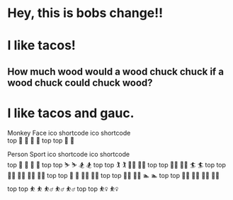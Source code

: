 
<h1>Hey, this is bobs change!!</h2>

# I like tacos!

## How much wood would a wood chuck chuck if a wood chuck could chuck wood?
# I like tacos and gauc.

Monkey Face
ico	shortcode	ico	shortcode	
top	🙈	:see_no_evil:	🙉	:hear_no_evil:	top
top	🙊	:speak_no_evil:



Person Sport
ico	shortcode	ico	shortcode	
top	🤺	:person_fencing:	🏇	:horse_racing:	top
top	⛷️	:skier:	🏂	:snowboarder:	top
top	🏌️	:golfing:	🏌️‍♂️	:golfing_man:	top
top	🏌️‍♀️	:golfing_woman:	🏄	:surfer:	top
top	🏄‍♂️	:surfing_man:	🏄‍♀️	:surfing_woman:	top
top	🚣	:rowboat:	🚣‍♂️	:rowing_man:	top
top	🚣‍♀️	:rowing_woman:	🏊	:swimmer:	top
top	🏊‍♂️	:swimming_man:	🏊‍♀️	:swimming_woman:	top
top	⛹️	:bouncing_ball_person:	⛹️‍♂️	:basketball_man:
:bouncing_ball_man:	top
top	⛹️‍♀️	:basketball_woman: